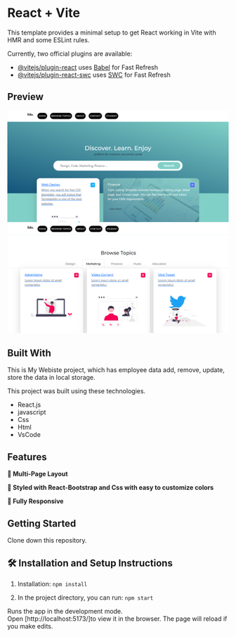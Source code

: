 # React + Vite

This template provides a minimal setup to get React working in Vite with HMR and some ESLint rules.

Currently, two official plugins are available:

- [@vitejs/plugin-react](https://github.com/vitejs/vite-plugin-react/blob/main/packages/plugin-react/README.md) uses [Babel](https://babeljs.io/) for Fast Refresh
- [@vitejs/plugin-react-swc](https://github.com/vitejs/vite-plugin-react-swc) uses [SWC](https://swc.rs/) for Fast Refresh


## Preview
<img src="./src/assets/images/Img-1 (1).png">
<img src="./src/assets/images/img-2.png">


## Built With

This is My Webiste project, which has employee data add, remove, update, store the data in local storage.<br/>

This project was built using these technologies.

- React.js
- javascript
- Css
- Html
- VsCode

## Features

**📖 Multi-Page Layout**

**🎨 Styled with React-Bootstrap and Css with easy to customize colors**

**📱 Fully Responsive**


## Getting Started

Clone down this repository.

## 🛠 Installation and Setup Instructions

1. Installation: `npm install`

2. In the project directory, you can run: `npm start`

Runs the app in the development mode.\
Open [http://localhost:5173/]to view it in the browser.
The page will reload if you make edits.
